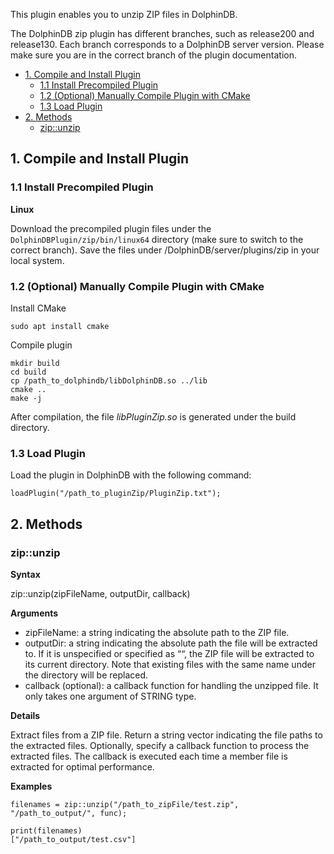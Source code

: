 This plugin enables you to unzip ZIP files in DolphinDB.

The DolphinDB zip plugin has different branches, such as release200 and release130. Each branch corresponds to a DolphinDB server version. Please make sure you are in the correct branch of the plugin documentation.

- [1. Compile and Install Plugin](#1-compile-and-install-plugin)
  - [1.1 Install Precompiled Plugin](#11-install-precompiled-plugin)
  - [1.2 (Optional) Manually Compile Plugin with CMake](#12-optional-manually-compile-plugin-with-cmake)
  - [1.3 Load Plugin](#13-load-plugin)
- [2. Methods](#2-methods)
  - [zip::unzip](#zipunzip)

## 1. Compile and Install Plugin

### 1.1 Install Precompiled Plugin

**Linux**

Download the precompiled plugin files under the `DolphinDBPlugin/zip/bin/linux64` directory (make sure to switch to the correct branch). Save the files under /DolphinDB/server/plugins/zip in your local system.

### 1.2 (Optional) Manually Compile Plugin with CMake

Install CMake

```
sudo apt install cmake
```

Compile plugin

```
mkdir build
cd build
cp /path_to_dolphindb/libDolphinDB.so ../lib
cmake ..
make -j
```

After compilation, the file *libPluginZip.so* is generated under the build directory.

### 1.3 Load Plugin

Load the plugin in DolphinDB with the following command:

```
loadPlugin("/path_to_pluginZip/PluginZip.txt");
```

## 2. Methods

### zip::unzip

**Syntax**

zip::unzip(zipFileName, outputDir, callback)

**Arguments**

- zipFileName: a string indicating the absolute path to the ZIP file.  
- outputDir: a string indicating the absolute path the file will be extracted to. If it is unspecified or specified as ““, the ZIP file will be extracted to its current directory. Note that existing files with the same name under the directory will be replaced.
- callback (optional): a callback function for handling the unzipped file. It only takes one argument of STRING type. 

**Details**

Extract files from a ZIP file. Return a string vector indicating the file paths to the extracted files. Optionally, specify a callback function to process the extracted files. The callback is executed each time a member file is extracted for optimal performance.

**Examples**

```
filenames = zip::unzip("/path_to_zipFile/test.zip", "/path_to_output/", func);

print(filenames)
["/path_to_output/test.csv"]
```



